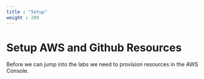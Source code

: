 ```yaml
---
title : "Setup"
weight : 200
---
```


# Setup AWS and Github Resources

Before we can jump into the labs we need to provision resources in the AWS Console.  
